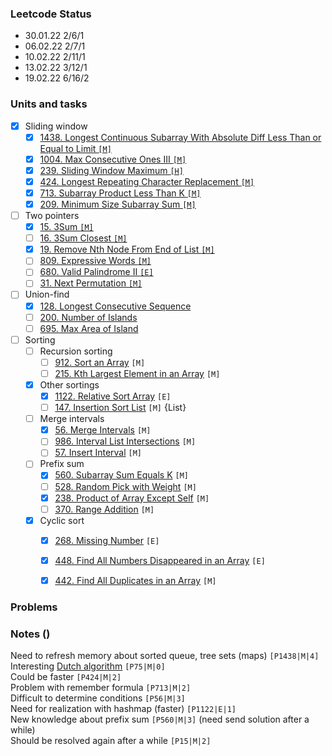 ### Leetcode Status

- 30.01.22 2/6/1
- 06.02.22 2/7/1
- 10.02.22 2/11/1
- 13.02.22 3/12/1
- 19.02.22 6/16/2

### Units and tasks

- [X] Sliding window
    - [X] [1438. Longest Continuous Subarray With Absolute Diff Less Than or Equal to Limit `[M]`](https://leetcode.com/problems/longest-continuous-subarray-with-absolute-diff-less-than-or-equal-to-limit/)
    - [X] [1004. Max Consecutive Ones III `[M]`](https://leetcode.com/problems/max-consecutive-ones-iii/)
    - [X] [239. Sliding Window Maximum `[H]`](https://leetcode.com/problems/sliding-window-maximum/)
    - [X] [424. Longest Repeating Character Replacement `[M]`](https://leetcode.com/problems/longest-repeating-character-replacement/)
    - [X] [713. Subarray Product Less Than K `[M]`](https://leetcode.com/problems/subarray-product-less-than-k/)
    - [X] [209. Minimum Size Subarray Sum `[M]`](https://leetcode.com/problems/minimum-size-subarray-sum/)

- [ ] Two pointers
    - [X] [15. 3Sum `[M]`](https://leetcode.com/problems/3sum/)
    - [ ] [16. 3Sum Closest `[M]`](https://leetcode.com/problems/3sum-closest/)
    - [X] [19. Remove Nth Node From End of List `[M]`](https://leetcode.com/problems/remove-nth-node-from-end-of-list/)
    - [ ] [809. Expressive Words `[M]`](https://leetcode.com/problems/expressive-words/)
    - [ ] [680. Valid Palindrome II `[E]`](https://leetcode.com/problems/valid-palindrome-ii/)
    - [ ] [31. Next Permutation `[M]`](https://leetcode.com/problems/next-permutation/)

- [ ] Union-find
    - [X] [128. Longest Consecutive Sequence](https://leetcode.com/problems/longest-consecutive-sequence/)
    - [ ] [200. Number of Islands](https://leetcode.com/problems/number-of-islands/)
    - [ ] [695. Max Area of Island](https://leetcode.com/problems/max-area-of-island/)

- [ ] Sorting
    - [ ] Recursion sorting
        - [ ] [912. Sort an Array](https://leetcode.com/problems/sort-an-array/) `[M]`
        - [ ] [215. Kth Largest Element in an Array](https://leetcode.com/problems/kth-largest-element-in-an-array/) `[M]`
    - [X] Other sortings
        - [X] [1122. Relative Sort Array](https://leetcode.com/problems/relative-sort-array/) `[E]`
        - [ ] [147. Insertion Sort List](https://leetcode.com/problems/insertion-sort-list/) `[M]` {List}
    - [ ] Merge intervals
        - [X] [56. Merge Intervals](https://leetcode.com/problems/merge-intervals/) `[M]`
        - [ ] [986. Interval List Intersections](https://leetcode.com/problems/interval-list-intersections/) `[M]`
        - [ ] [57. Insert Interval](https://leetcode.com/problems/insert-interval/) `[M]`
    - [ ] Prefix sum
        - [X] [560. Subarray Sum Equals K](https://leetcode.com/problems/subarray-sum-equals-k/) `[M]`
        - [ ] [528. Random Pick with Weight](https://leetcode.com/problems/random-pick-with-weight/) `[M]`
        - [X] [238. Product of Array Except Self](https://leetcode.com/problems/product-of-array-except-self/) `[M]`
        - [ ] [370. Range Addition](https://leetcode.com/problems/range-addition/) `[M]`
    - [X] Cyclic sort
        - [X] [268. Missing Number](https://leetcode.com/problems/missing-number/) `[E]`
        - [X] [448. Find All Numbers Disappeared in an Array](https://leetcode.com/problems/find-all-numbers-disappeared-in-an-array/) `[E]`
        - [X] [442. Find All Duplicates in an Array](https://leetcode.com/problems/find-all-duplicates-in-an-array/) `[M]`


### Problems

### Notes ()
Need to refresh memory about sorted queue, tree sets (maps) `[P1438|M|4]` <br>
Interesting [Dutch algorithm](https://en.wikipedia.org/wiki/Dutch_national_flag_problem) `[P75|M|0]` <br>
Could be faster `[P424|M|2]` <br>
Problem with remember formula `[P713|M|2]` <br>
Difficult to determine conditions `[P56|M|3]` <br>
Need for realization with hashmap (faster) `[P1122|E|1]` <br>
New knowledge about prefix sum `[P560|M|3]` (need send solution after a while) <br>
Should be resolved again after a while `[P15|M|2]`
